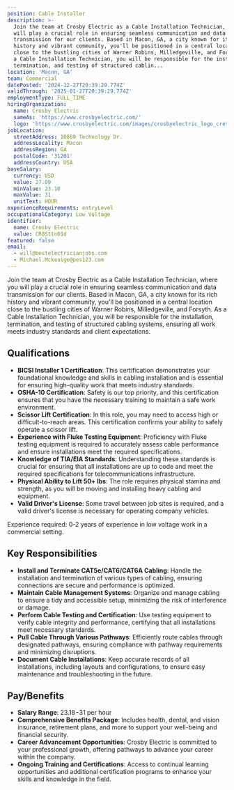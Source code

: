 ```yaml
---
position: Cable Installer
description: >-
  Join the team at Crosby Electric as a Cable Installation Technician, where you
  will play a crucial role in ensuring seamless communication and data
  transmission for our clients. Based in Macon, GA, a city known for its rich
  history and vibrant community, you'll be positioned in a central location
  close to the bustling cities of Warner Robins, Milledgeville, and Forsyth. As
  a Cable Installation Technician, you will be responsible for the installation,
  termination, and testing of structured cablin...
location: 'Macon, GA'
team: Commercial
datePosted: '2024-12-27T20:39:29.774Z'
validThrough: '2025-01-27T20:39:29.774Z'
employmentType: FULL_TIME
hiringOrganization:
  name: Crosby Electric
  sameAs: 'https://www.crosbyelectric.com/'
  logo: 'https://www.crosbyelectric.com/images/crosbyelectric_logo_crete.png'
jobLocation:
  streetAddress: 10869 Technology Dr.
  addressLocality: Macon
  addressRegion: GA
  postalCode: '31201'
  addressCountry: USA
baseSalary:
  currency: USD
  value: 27.09
  minValue: 23.18
  maxValue: 31
  unitText: HOUR
experienceRequirements: entryLevel
occupationalCategory: Low Voltage
identifier:
  name: Crosby Electric
  value: CROSttn01d
featured: false
email:
  - will@bestelectricianjobs.com
  - Michael.Mckeaige@pes123.com
---
```




Join the team at Crosby Electric as a Cable Installation Technician, where you will play a crucial role in ensuring seamless communication and data transmission for our clients. Based in Macon, GA, a city known for its rich history and vibrant community, you'll be positioned in a central location close to the bustling cities of Warner Robins, Milledgeville, and Forsyth. As a Cable Installation Technician, you will be responsible for the installation, termination, and testing of structured cabling systems, ensuring all work meets industry standards and client expectations.

## Qualifications

- **BICSI Installer 1 Certification**: This certification demonstrates your foundational knowledge and skills in cabling installation and is essential for ensuring high-quality work that meets industry standards.
- **OSHA-10 Certification**: Safety is our top priority, and this certification ensures that you have the necessary training to maintain a safe work environment.
- **Scissor Lift Certification**: In this role, you may need to access high or difficult-to-reach areas. This certification confirms your ability to safely operate a scissor lift.
- **Experience with Fluke Testing Equipment**: Proficiency with Fluke testing equipment is required to accurately assess cable performance and ensure installations meet the required specifications.
- **Knowledge of TIA/EIA Standards**: Understanding these standards is crucial for ensuring that all installations are up to code and meet the required specifications for telecommunications infrastructure.
- **Physical Ability to Lift 50+ lbs**: The role requires physical stamina and strength, as you will be moving and installing heavy cabling and equipment.
- **Valid Driver's License**: Some travel between job sites is required, and a valid driver's license is necessary for operating company vehicles.

Experience required: 0-2 years of experience in low voltage work in a commercial setting.

## Key Responsibilities

- **Install and Terminate CAT5e/CAT6/CAT6A Cabling**: Handle the installation and termination of various types of cabling, ensuring connections are secure and performance is optimized.
- **Maintain Cable Management Systems**: Organize and manage cabling to ensure a tidy and accessible setup, minimizing the risk of interference or damage.
- **Perform Cable Testing and Certification**: Use testing equipment to verify cable integrity and performance, certifying that all installations meet necessary standards.
- **Pull Cable Through Various Pathways**: Efficiently route cables through designated pathways, ensuring compliance with pathway requirements and minimizing disruptions.
- **Document Cable Installations**: Keep accurate records of all installations, including layouts and configurations, to ensure easy maintenance and troubleshooting in the future.

## Pay/Benefits

- **Salary Range**: $23.18-$31 per hour
- **Comprehensive Benefits Package**: Includes health, dental, and vision insurance, retirement plans, and more to support your well-being and financial security.
- **Career Advancement Opportunities**: Crosby Electric is committed to your professional growth, offering pathways to advance your career within the company.
- **Ongoing Training and Certifications**: Access to continual learning opportunities and additional certification programs to enhance your skills and knowledge in the field.
